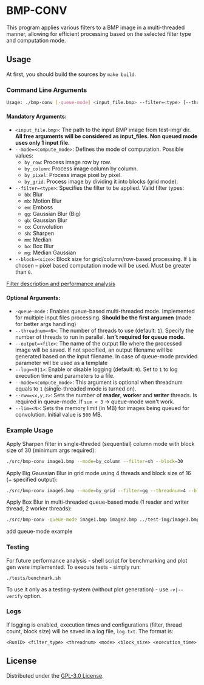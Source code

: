 # BMP-CONV

This program applies various filters to a BMP image in a multi-threaded manner, allowing for efficient processing based on the selected filter type and computation mode.

## Usage
At first, you should build the sources by `make build`.

### Command Line Arguments

```bash
Usage: ./bmp-conv [-queue-mode] <input_file.bmp> --filter=<type> [--threadnum=<N>] [--mode=<compute_mode>] [--block=<size>] [--output=<file>] [--log=<N>]
```

#### Mandatory Arguments:
- `<input_file.bmp>`: The path to the input BMP image from test-img/ dir.  **All free arguments will be considered as input_files. Non queued mode uses only 1 input file.**
- `--mode=<compute_mode>`: Defines the mode of computation. Possible values:
  - `by_row`: Process image row by row.
  - `by_column`: Process image column by column.
  - `by_pixel`: Process image pixel by pixel.
  - `by_grid`: Process image by dividing it into blocks (grid mode).
- `--filter=<type>`: Specifies the filter to be applied. Valid filter types:
  - `bb`: Blur
  - `mb`: Motion Blur
  - `em`: Emboss
  - `gg`: Gaussian Blur (Big)
  - `gb`: Gaussian Blur
  - `co`: Convolution
  - `sh`: Sharpen
  - `mm`: Median
  - `bo`: Box Blur
  - `mg`: Median Gaussian
- `--block=<size>`: Block size for grid/column/row-based processing. If `1` is chosen – pixel based computation mode will be used. Must be greater than `0`.

[Filter description and performance analysis](https://github.com/qrutyy/bmp-conv/blob/feat/conc/MT-mode-analysis.md)

#### Optional Arguments:
- `-queue-mode` : Enables queue-based multi-threaded mode. Implemented for multiple input files processing. **Should be the first argumen** (made for better args handling)
- `--threadnum=<N>`: The number of threads to use (default: `1`). Specify the number of threads to run in parallel. **Isn't required for queue mode.**
- `--output=<file>`: The name of the output file where the processed image will be saved. If not specified, an output filename will be generated based on the input filename. In case of queue-mode provided parameter will be used as a template
- `--log=<0|1>`: Enable or disable logging (default: `0`). Set to `1` to log execution time and parameters to a file.
- `--mode=<compute_mode>`: This argument is optional when threadnum equals to `1` (single-threaded mode is turned on).
- `--rww=<x,y,z>`: Sets the number of **reader**, **worker** and **writer** threads. Is required in queue-mode. If `sum < 3` -> queue-mode won't work.  
- `--lim=<N>`: Sets the memory limit (in MB) for images being queued for convolution. Initial value is `500` MB. 

### Example Usage

Apply Sharpen filter in single-threded (sequential) column mode with block size of 30 (minimum args required):
```bash
./src/bmp-conv image1.bmp --mode=by_column --filter=sh --block=30
```

Apply Big Gaussian Blur in grid mode using 4 threads and block size of 16 (+ specified output):
```bash
./src/bmp-conv image5.bmp --mode=by_grid --filter=gg --threadnum=4 --block=16 --output=output.bmp
```

Apply Box Blur in multi-threaded queue-based mode (1 reader and writer thread, 2 worker threads): 
```bash
./src/bmp-conv -queue-mode image1.bmp image2.bmp ../test-img/image3.bmp --mode=by_row --filter=bb --block=5 --rww=1,2,1
```
add queue-mode example

### Testing
For future performance analysis - shell script for benchmarking and plot gen were implemented. To execute tests - simply run:
```
./tests/benchmark.sh
``` 
To use it only as a testing-system (without plot generation) - use `-v|--verify` option.

### Logs
If logging is enabled, execution times and configurations (filter, thread count, block size) will be saved in a log file, `log.txt`. The format is:
```
<RunID> <filter_type> <threadnum> <mode> <block_size> <execution_time>
```

## License

Distributed under the [GPL-3.0 License](https://github.com/qrutyy/bmp-conv/blob/main/LICENSE). 

